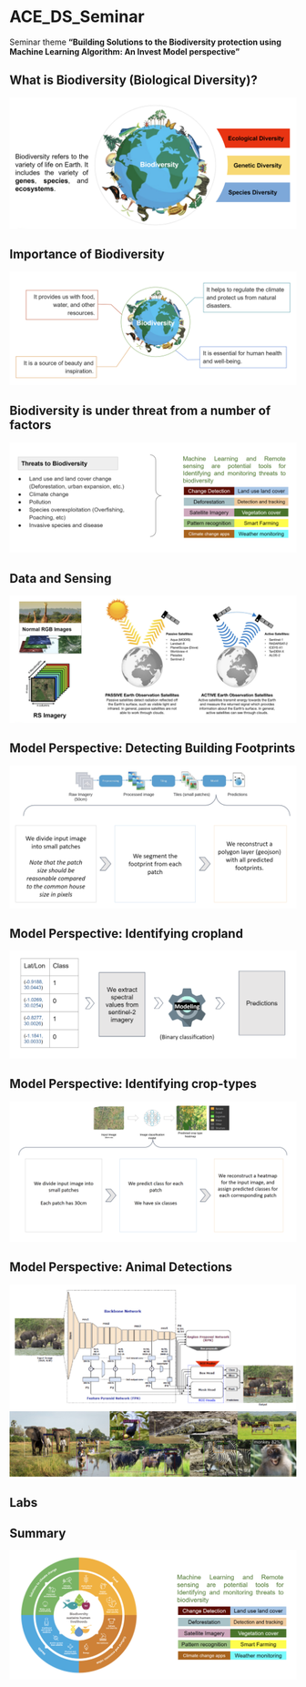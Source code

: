 # ACE_DS_Seminar

Seminar theme **“Building Solutions to the Biodiversity protection using
Machine Learning Algorithm: An Invest Model perspective”**

## What is Biodiversity (Biological Diversity)?
![alt text](images/intro.png "Title")

## Importance of Biodiversity
![alt text](images/importance.png "Title")

## Biodiversity is under threat from a number of factors
![alt text](images/threat.png "Title")

## Data and Sensing
![alt text](images/data_and_sensing.png "Title")

## Model Perspective: Detecting Building Footprints
![alt text](images/footprint.png "Title")

## Model Perspective: Identifying cropland
![alt text](images/cropland.png "Title")
## Model Perspective: Identifying crop-types
![alt text](images/crop_type.png "Title")

## Model Perspective: Animal Detections
![alt text](images/animal.png "Title")
![alt text](images/animal2.png "Title")

## Labs

## Summary
![alt text](images/summary.png "Title")